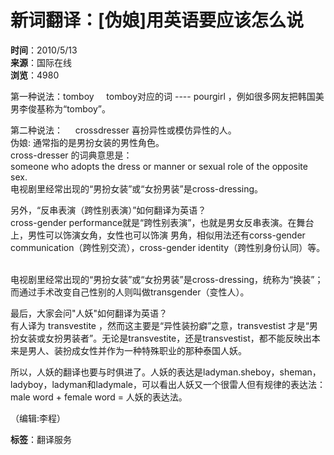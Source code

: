 # 新词翻译：\[伪娘\]用英语要应该怎么说

**时间**：2010/5/13  
**来源**：国际在线  
**浏览**：4980  

第一种说法：tomboy     
tomboy对应的词 ---- pourgirl ，例如很多网友把韩国美男李俊基称为“tomboy”。     

第二种说法：     
crossdresser 喜扮异性或模仿异性的人。  
伪娘: 通常指的是男扮女装的男性角色。  
cross-dresser 的词典意思是：   
someone who adopts the dress or manner or sexual role of the opposite sex.  
电视剧里经常出现的“男扮女装”或“女扮男装”是cross-dressing。   

另外，“反串表演（跨性别表演）”如何翻译为英语？   
cross-gender performance就是“跨性别表演”，也就是男女反串表演。在舞台上，男性可以饰演女角，女性也可以饰演 男角，相似用法还有corss-gender communication（跨性别交流），cross-gender identity（跨性别身份认同）等。     

电视剧里经常出现的“男扮女装”或“女扮男装”是cross-dressing，统称为“换装”；而通过手术改变自己性别的人则叫做transgender（变性人）。     

最后，大家会问"人妖"如何翻译为英语？   
有人译为 transvestite ，然而这主要是“异性装扮癖”之意，transvestist 才是“男扮女装或女扮男装者”。无论是transvestite，还是transvestist，都不能反映出本来是男人、装扮成女性并作为一种特殊职业的那种泰国人妖。     

所以，人妖的翻译也要与时俱进了。人妖的表达是ladyman.sheboy，sheman，ladyboy，ladyman和ladymale，可以看出人妖又一个很雷人但有规律的表达法：male word + female word = 人妖的表达法。

（编辑:李程）

**标签**：翻译服务
